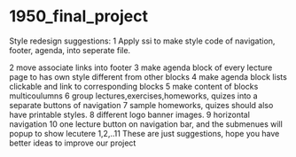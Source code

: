1950_final_project
==================

Style redesign suggestions:
1 Apply ssi to make style code of navigation, footer, agenda, into seperate file.

2 move associate links into footer
3 make agenda block of every lecture page to has own style different from other blocks
4 make agenda block lists clickable and link to corresponding blocks 
5 make content of blocks multicoulumns 
6 group lectures,exercises,homeworks, quizes into a separate buttons of navigation
7 sample homeworks, quizes should also have printable styles.
8 different logo banner images.
9 horizontal navigation
10 one lecture button on navigation bar, and the submenues will popup to show lecutere 1,2,..11
These are just suggestions, hope you have better ideas to improve our project


